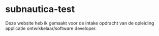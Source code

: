 # subnautica-test

Deze website heb ik gemaakt voor de intake opdracht van de opleiding applicatie ontwikkelaar/software developer.
